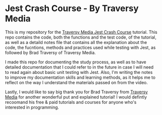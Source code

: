 # Jest Crash Course - By Traversy Media 

This is my repository for the [Traversy Media Jest Crash Course](https://www.youtube.com/watch?v=7r4xVDI2vho) tutorial. This repo contains the code, both the functions and the test code, of the tutorial, as well as a detaild notes file that contains all the explanation about the code, the fucntions, methods and practices used while testing with Jest, as followed by Brad Traversy of Traversy Media.

I made this repo for documenting the study process, as well as to have detailed documentation that I could refer to in the future in case I will need to read again about basic unit testing with Jest. Also, I'm writing the notes to improve my documentation skills and learning methods, as it helps me to reflect on the way I understand the materials passed on from the video.

Lastly, I would like to say big thank you for Brad Traversy from [Traversy Media](http://www.traversymedia.com/) for another wonderful put and explained tutorial! I would defintly recoomand his free & paid tutorials and courses for anyone who's interested in programming.
